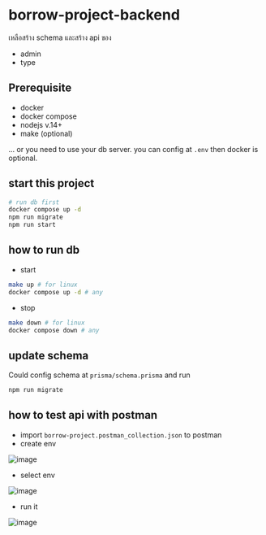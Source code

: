 # borrow-project-backend

เหลือสร้าง schema และสร้าง api ของ
- admin
- type

## Prerequisite
- docker
- docker compose
- nodejs v.14+
- make (optional)

... or you need to use your db server. you can config at `.env` then docker is optional.

## start this project
```bash
# run db first
docker compose up -d
npm run migrate 
npm run start
```

## how to run db
- start
```bash
make up # for linux
docker compose up -d # any
```
- stop
```bash
make down # for linux
docker compose down # any
```
## update schema
Could config schema at `prisma/schema.prisma` and run
```bash
npm run migrate
```

## how to test api with postman
- import `borrow-project.postman_collection.json` to postman
- create env

![image](https://user-images.githubusercontent.com/47467214/223127584-a323123b-640a-4b29-af8f-3158b53ac524.png)
- select env

![image](https://user-images.githubusercontent.com/47467214/223127760-8a76ed4b-6e16-408d-9c61-a5d6af2cfb05.png)

- run it

![image](https://user-images.githubusercontent.com/47467214/223128181-02674bbc-93af-4171-b80d-99692fe18eaf.png)
